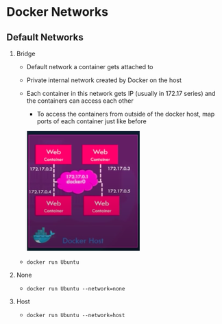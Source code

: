 # Docker Networks

## Default Networks

1. Bridge

   - Default network a container gets attached to

   - Private internal network created by Docker on the host

   - Each container in this network gets IP (usually in 172.17 series) and the containers can access each other

     - To access the containers from outside of the docker host, map ports of each container just like before

     ![](docker-network.png)

   - `docker run Ubuntu`

2. None

   - `docker run Ubuntu --network=none`

3. Host

   - `docker run Ubuntu --network=host`



